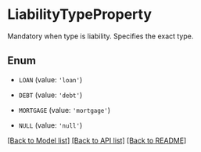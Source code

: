 # LiabilityTypeProperty

Mandatory when type is liability. Specifies the exact type.

## Enum

* `LOAN` (value: `'loan'`)

* `DEBT` (value: `'debt'`)

* `MORTGAGE` (value: `'mortgage'`)

* `NULL` (value: `'null'`)

[[Back to Model list]](../README.md#documentation-for-models) [[Back to API list]](../README.md#documentation-for-api-endpoints) [[Back to README]](../README.md)



